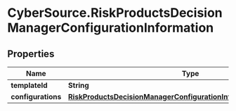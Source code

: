 # CyberSource.RiskProductsDecisionManagerConfigurationInformation

## Properties
Name | Type | Description | Notes
------------ | ------------- | ------------- | -------------
**templateId** | **String** |  | [optional] 
**configurations** | [**RiskProductsDecisionManagerConfigurationInformationConfigurations**](RiskProductsDecisionManagerConfigurationInformationConfigurations.md) |  | [optional] 


